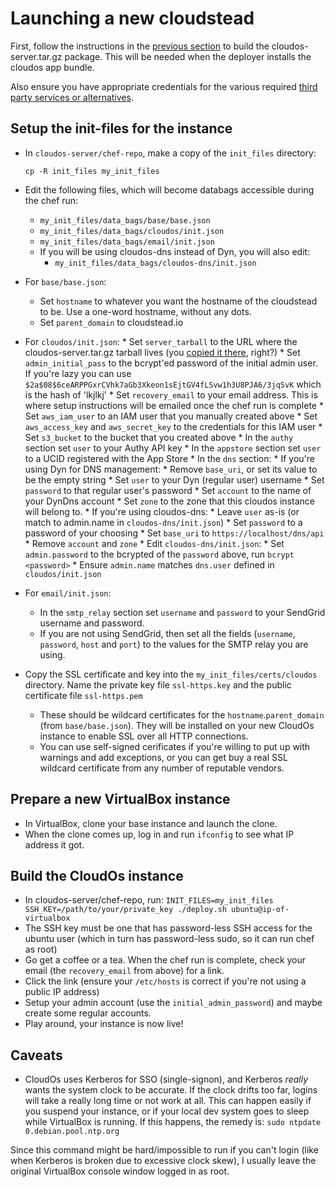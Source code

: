 Launching a new cloudstead
==========================

First, follow the instructions in the [previous section](developing.md) to build the cloudos-server.tar.gz package. This will be needed
when the deployer installs the cloudos app bundle.

Also ensure you have appropriate credentials for the various required [third party services or alternatives](thirdparty.md).

## Setup the init-files for the instance

* In `cloudos-server/chef-repo`, make a copy of the `init_files` directory:

    `cp -R init_files my_init_files`

* Edit the following files, which will become databags accessible during the chef run:

    * `my_init_files/data_bags/base/base.json`
    * `my_init_files/data_bags/cloudos/init.json`
    * `my_init_files/data_bags/email/init.json`
    * If you will be using cloudos-dns instead of Dyn, you will also edit:
      * `my_init_files/data_bags/cloudos-dns/init.json` 
    
* For `base/base.json`:
    * Set `hostname` to whatever you want the hostname of the cloudstead to be. Use a one-word hostname, without any dots.
    * Set `parent_domain` to cloudstead.io
* For `cloudos/init.json`:
      * Set `server_tarball` to the URL where the cloudos-server.tar.gz tarball lives (you [copied it there](basics.md), right?)
      * Set `admin_initial_pass` to the bcrypt'ed password of the initial admin user. If you're lazy you can use `$2a$08$6ceARPPGxrCVhk7aGb3Xkeon1sEjtGV4fLSvw1h3U8PJA6/3jqSvK` which is the hash of 'lkjlkj'
      * Set `recovery_email` to your email address. This is where setup instructions will be emailed once the chef run is complete
      * Set `aws_iam_user` to an IAM user that you manually created above
      * Set `aws_access_key` and `aws_secret_key` to the credentials for this IAM user
      * Set `s3_bucket` to the bucket that you created above
      * In the `authy` section set `user` to your Authy API key
      * In the `appstore` section set `user` to a UCID registered with the App Store 
      * In the `dns` section:
        * If you're using Dyn for DNS management:
          * Remove `base_uri`, or set its value to be the empty string
          * Set `user` to your Dyn (regular user) username
          * Set `password` to that regular user's password 
          * Set `account` to the name of your DynDns account
          * Set `zone` to the zone that this cloudos instance will belong to.
        * If you're using cloudos-dns:
          * Leave `user` as-is (or match to admin.name in `cloudos-dns/init.json`)
          * Set `password` to a password of your choosing 
          * Set `base_uri` to `https://localhost/dns/api`
          * Remove `account` and `zone`
          * Edit `cloudos-dns/init.json`:
            * Set `admin.password` to the bcrypted of the `password` above, run `bcrypt <password>`
            * Ensure `admin.name` matches `dns.user` defined in `cloudos/init.json`
      
* For `email/init.json`:
    * In the `smtp_relay` section set `username` and `password` to your SendGrid username and password.
    * If you are not using SendGrid, then set all the fields (`username`, `password`, `host` and `port`) to the values for the SMTP relay you are using.  

* Copy the SSL certificate and key into the `my_init_files/certs/cloudos` directory. Name the private key file `ssl-https.key` and the public certificate file `ssl-https.pem` 
  * These should be wildcard certificates for the `hostname`.`parent_domain` (from `base/base.json`). They will be installed on your new CloudOs instance to enable SSL over all HTTP connections.
  * You can use self-signed cerificates if you're willing to put up with warnings and add exceptions, or you can get buy a real SSL wildcard certificate from any number of reputable vendors.

## Prepare a new VirtualBox instance

* In VirtualBox, clone your base instance and launch the clone.
* When the clone comes up, log in and run `ifconfig` to see what IP address it got.

## Build the CloudOs instance

* In cloudos-server/chef-repo, run:
`INIT_FILES=my_init_files SSH_KEY=/path/to/your/private_key ./deploy.sh ubuntu@ip-of-virtualbox`
* The SSH key must be one that has password-less SSH access for the ubuntu user (which in turn has password-less sudo, so it can run chef as root)
* Go get a coffee or a tea. When the chef run is complete, check your email (the `recovery_email` from above) for a link.
* Click the link (ensure your `/etc/hosts` is correct if you're not using a public IP address)
* Setup your admin account (use the `initial_admin_password`) and maybe create some regular accounts.
* Play around, your instance is now live!

## Caveats

* CloudOs uses Kerberos for SSO (single-signon), and Kerberos *really* wants the system clock to be accurate.
If the clock drifts too far, logins will take a really long time or not work at all. This can happen easily if you suspend your instance,
or if your local dev system goes to sleep while VirtualBox is running. If this happens, the remedy is:
`sudo ntpdate 0.debian.pool.ntp.org`

Since this command might be hard/impossible to run if you can't login (like when Kerberos is broken due to excessive clock skew),
I usually leave the original VirtualBox console window logged in as root.
